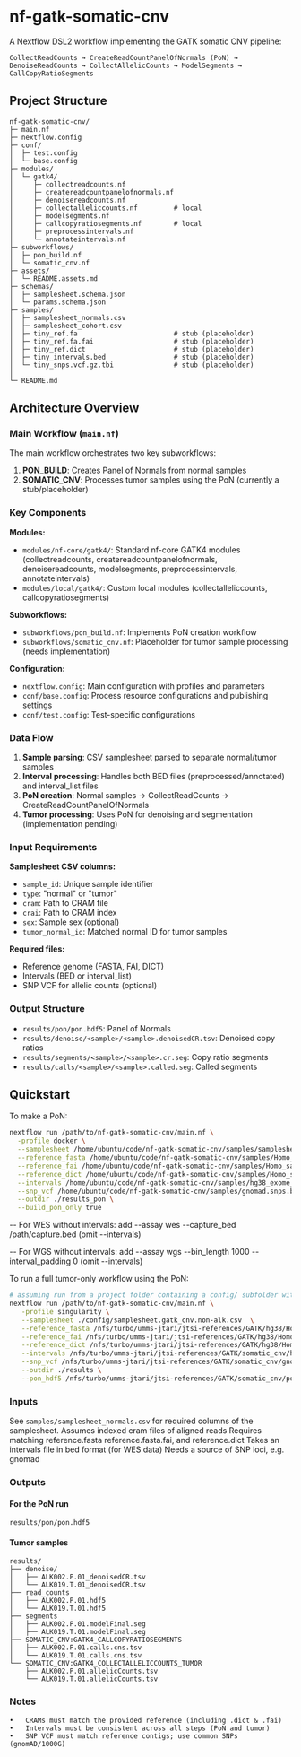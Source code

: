 # nf-gatk-somatic-cnv
A Nextflow DSL2 workflow implementing the GATK somatic CNV pipeline:

`CollectReadCounts → CreateReadCountPanelOfNormals (PoN) → DenoiseReadCounts → CollectAllelicCounts → ModelSegments → CallCopyRatioSegments`

## Project Structure
```
nf-gatk-somatic-cnv/
├─ main.nf
├─ nextflow.config
├─ conf/
│  ├─ test.config
│  └─ base.config
├─ modules/
│  └─ gatk4/
│     ├─ collectreadcounts.nf
│     ├─ createreadcountpanelofnormals.nf
│     ├─ denoisereadcounts.nf            
│     ├─ collectalleliccounts.nf         # local
│     ├─ modelsegments.nf
│     ├─ callcopyratiosegments.nf        # local
│     ├─ preprocessintervals.nf          
│     └─ annotateintervals.nf            
├─ subworkflows/
│  ├─ pon_build.nf
│  └─ somatic_cnv.nf
├─ assets/
│  └─ README.assets.md
├─ schemas/
│  ├─ samplesheet.schema.json
│  └─ params.schema.json
├─ samples/
│  ├─ samplesheet_normals.csv
│  ├─ samplesheet_cohort.csv
│  ├─ tiny_ref.fa                        # stub (placeholder)
│  ├─ tiny_ref.fa.fai                    # stub (placeholder)
│  ├─ tiny_ref.dict                      # stub (placeholder)
│  ├─ tiny_intervals.bed                 # stub (placeholder)
│  └─ tiny_snps.vcf.gz.tbi               # stub (placeholder)
│
└─ README.md
```


## Architecture Overview

### Main Workflow (`main.nf`)
The main workflow orchestrates two key subworkflows:
1. **PON_BUILD**: Creates Panel of Normals from normal samples
2. **SOMATIC_CNV**: Processes tumor samples using the PoN (currently a stub/placeholder)

### Key Components

**Modules:**
- `modules/nf-core/gatk4/`: Standard nf-core GATK4 modules (collectreadcounts, createreadcountpanelofnormals, denoisereadcounts, modelsegments, preprocessintervals, annotateintervals)
- `modules/local/gatk4/`: Custom local modules (collectalleliccounts, callcopyratiosegments)

**Subworkflows:**
- `subworkflows/pon_build.nf`: Implements PoN creation workflow
- `subworkflows/somatic_cnv.nf`: Placeholder for tumor sample processing (needs implementation)

**Configuration:**
- `nextflow.config`: Main configuration with profiles and parameters
- `conf/base.config`: Process resource configurations and publishing settings
- `conf/test.config`: Test-specific configurations

### Data Flow

1. **Sample parsing**: CSV samplesheet parsed to separate normal/tumor samples
2. **Interval processing**: Handles both BED files (preprocessed/annotated) and interval_list files
3. **PoN creation**: Normal samples → CollectReadCounts → CreateReadCountPanelOfNormals
4. **Tumor processing**: Uses PoN for denoising and segmentation (implementation pending)

### Input Requirements

**Samplesheet CSV columns:**
- `sample_id`: Unique sample identifier
- `type`: "normal" or "tumor"
- `cram`: Path to CRAM file
- `crai`: Path to CRAM index
- `sex`: Sample sex (optional)
- `tumor_normal_id`: Matched normal ID for tumor samples

**Required files:**
- Reference genome (FASTA, FAI, DICT)
- Intervals (BED or interval_list)
- SNP VCF for allelic counts (optional)

### Output Structure
- `results/pon/pon.hdf5`: Panel of Normals
- `results/denoise/<sample>/<sample>.denoisedCR.tsv`: Denoised copy ratios
- `results/segments/<sample>/<sample>.cr.seg`: Copy ratio segments
- `results/calls/<sample>/<sample>.called.seg`: Called segments


## Quickstart

To make a PoN:
```bash
nextflow run /path/to/nf-gatk-somatic-cnv/main.nf \
  -profile docker \
  --samplesheet /home/ubuntu/code/nf-gatk-somatic-cnv/samples/samplesheet_normals.csv \
  --reference_fasta /home/ubuntu/code/nf-gatk-somatic-cnv/samples/Homo_sapiens_assembly38.fasta \
  --reference_fai /home/ubuntu/code/nf-gatk-somatic-cnv/samples/Homo_sapiens_assembly38.fasta.fai \
  --reference_dict /home/ubuntu/code/nf-gatk-somatic-cnv/samples/Homo_sapiens_assembly38.dict \
  --intervals /home/ubuntu/code/nf-gatk-somatic-cnv/samples/hg38_exome_v2.0.2_targets_sorted_validated.re_annotated.intervals \
  --snp_vcf /home/ubuntu/code/nf-gatk-somatic-cnv/samples/gnomad.snps.biallelic.norm.common.vcf.gz \
  --outdir ./results_pon \
  --build_pon_only true
```

-- For WES without intervals: add --assay wes --capture_bed /path/capture.bed (omit --intervals)

-- For WGS without intervals: add --assay wgs --bin_length 1000 --interval_padding 0 (omit --intervals)

To run a full tumor-only workflow using the PoN:

```bash
# assuming run from a project folder containing a config/ subfolder with a samplesheet
nextflow run /path/to/nf-gatk-somatic-cnv/main.nf \
   -profile singularity \
   --samplesheet ./config/samplesheet.gatk_cnv.non-alk.csv  \
   --reference_fasta /nfs/turbo/umms-jtari/jtsi-references/GATK/hg38/Homo_sapiens_assembly38.fasta \
   --reference_fai /nfs/turbo/umms-jtari/jtsi-references/GATK/hg38/Homo_sapiens_assembly38.fasta.fai \
   --reference_dict /nfs/turbo/umms-jtari/jtsi-references/GATK/hg38/Homo_sapiens_assembly38.dict \
   --intervals /nfs/turbo/umms-jtari/jtsi-references/GATK/somatic_cnv/hg38_exome_v2.0.2_targets_sorted_validated.re_annotated.bed \
   --snp_vcf /nfs/turbo/umms-jtari/jtsi-references/GATK/somatic_cnv/gnomad.snps.biallelic.norm.common.vcf.gz \
   --outdir ./results \
   --pon_hdf5 /nfs/turbo/umms-jtari/jtsi-references/GATK/somatic_cnv/pon.hdf5
```


### Inputs

See `samples/samplesheet_normals.csv` for required columns of the samplesheet.
Assumes indexed cram files of aligned reads
Requires matching reference.fasta reference.fasta.fai, and reference.dict 
Takes an intervals file in bed format (for WES data)
Needs a source of SNP loci, e.g. gnomad

### Outputs

#### For the PoN run
`results/pon/pon.hdf5`


#### Tumor samples
```
results/
├── denoise/
│   ├── ALK002.P.01_denoisedCR.tsv
│   └── ALK019.T.01_denoisedCR.tsv
├── read_counts
│   ├── ALK002.P.01.hdf5
│   └── ALK019.T.01.hdf5
├── segments
│   ├── ALK002.P.01.modelFinal.seg
│   ├── ALK019.T.01.modelFinal.seg
├── SOMATIC_CNV:GATK4_CALLCOPYRATIOSEGMENTS
│   ├── ALK002.P.01.calls.cns.tsv 
│   └── ALK019.T.01.calls.cns.tsv 
└── SOMATIC_CNV:GATK4_COLLECTALLELICCOUNTS_TUMOR
    ├── ALK002.P.01.allelicCounts.tsv 
    └── ALK019.T.01.allelicCounts.tsv 

```

### Notes
	•	CRAMs must match the provided reference (including .dict & .fai)
	•	Intervals must be consistent across all steps (PoN and tumor)
	•	SNP VCF must match reference contigs; use common SNPs (gnomAD/1000G)